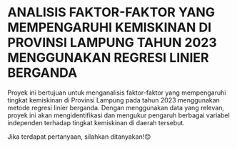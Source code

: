 # ANALISIS FAKTOR-FAKTOR YANG MEMPENGARUHI KEMISKINAN DI PROVINSI LAMPUNG TAHUN 2023 MENGGUNAKAN REGRESI LINIER BERGANDA
Proyek ini bertujuan untuk menganalisis faktor-faktor yang mempengaruhi tingkat kemiskinan di Provinsi Lampung pada tahun 2023 menggunakan metode regresi linier berganda. Dengan menggunakan data yang relevan, proyek ini akan mengidentifikasi dan mengukur pengaruh berbagai variabel independen terhadap tingkat kemiskinan di daerah tersebut.

Jika terdapat pertanyaan, silahkan ditanyakan!😊
